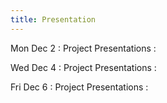```yaml
---
title: Presentation
---
```


Mon Dec 2
: Project Presentations
  : []()

Wed Dec 4
: Project Presentations
  : []()

Fri Dec 6
: Project Presentations
  : []()
